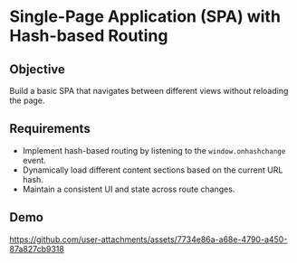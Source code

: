 # Single-Page Application (SPA) with Hash-based Routing

## Objective
Build a basic SPA that navigates between different views without reloading the page.
## Requirements

- Implement hash-based routing by listening to the `window.onhashchange` event.
- Dynamically load different content sections based on the current URL hash.
- Maintain a consistent UI and state across route changes.

## Demo

https://github.com/user-attachments/assets/7734e86a-a68e-4790-a450-87a827cb9318
